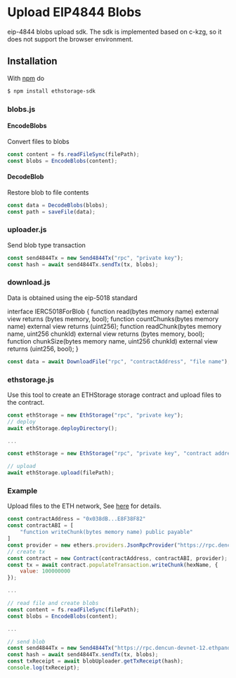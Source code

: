 # Upload EIP4844 Blobs
eip-4844 blobs upload sdk. The sdk is implemented based on c-kzg, so it does not support the browser environment.

## Installation

With [npm](https://npmjs.org) do

```bash
$ npm install ethstorage-sdk
```



### blobs.js
#### EncodeBlobs
Convert files to blobs
```js
const content = fs.readFileSync(filePath);
const blobs = EncodeBlobs(content);
```

#### DecodeBlob
Restore blob to file contents
```js
const data = DecodeBlobs(blobs);
const path = saveFile(data);
```



### uploader.js
Send blob type transaction
```js
const send4844Tx = new Send4844Tx("rpc", "private key");
const hash = await send4844Tx.sendTx(tx, blobs);
```



### download.js
Data is obtained using the eip-5018 standard

interface IERC5018ForBlob {
    function read(bytes memory name) external view returns (bytes memory, bool);
    function countChunks(bytes memory name) external view returns (uint256);
    function readChunk(bytes memory name, uint256 chunkId) external view returns (bytes memory, bool);
    function chunkSize(bytes memory name, uint256 chunkId) external view returns (uint256, bool);
}

```js
const data = await DownloadFile("rpc", "contractAddress", "file name");
```



### ethstorage.js
Use this tool to create an ETHStorage storage contract and upload files to the contract.
```js
const ethStorage = new EthStorage("rpc", "private key");
// deploy
await ethStorage.deployDirectory();

...

const ethStorage = new EthStorage("rpc", "private key", "contract address");

// upload
await ethStorage.upload(filePath);
```

### Example
Upload files to the ETH network, See [here](https://github.com/ethstorage/ethstorage-sdk/blob/main/test.js) for details.
```js
const contractAddress = "0x038dB...E8F38F82"
const contractABI = [
    "function writeChunk(bytes memory name) public payable"
]
const provider = new ethers.providers.JsonRpcProvider("https://rpc.dencun-devnet-12.ethpandaops.io/");
// create tx
const contract = new Contract(contractAddress, contractABI, provider);
const tx = await contract.populateTransaction.writeChunk(hexName, {
    value: 100000000
});

...

// read file and create blobs
const content = fs.readFileSync(filePath);
const blobs = EncodeBlobs(content);

...

// send blob
const send4844Tx = new Send4844Tx("https://rpc.dencun-devnet-12.ethpandaops.io/", "private key");
const hash = await send4844Tx.sendTx(tx, blobs);
const txReceipt = await blobUploader.getTxReceipt(hash);
console.log(txReceipt);
```
